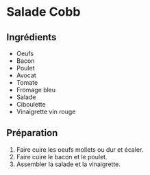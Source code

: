 # Salade Cobb

## Ingrédients

* Oeufs
* Bacon
* Poulet
* Avocat
* Tomate
* Fromage bleu
* Salade
* Ciboulette
* Vinaigrette vin rouge

## Préparation

1. Faire cuire les oeufs mollets ou dur et écaler.
2. Faire cuire le bacon et le poulet.
3. Assembler la salade et la vinaigrette.
